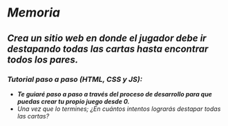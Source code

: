 # **_Memoria_**

## **_Crea un sitio web en donde el jugador debe ir destapando todas las cartas hasta encontrar todos los pares._**

### **_Tutorial paso a paso (HTML, CSS y JS):_**

- **_Te guiaré paso a paso a través del proceso de desarrollo para que puedas crear tu propio juego desde 0._**
- _Una vez que lo termines; ¿En cuántos intentos lograrás destapar todas las cartas?_
